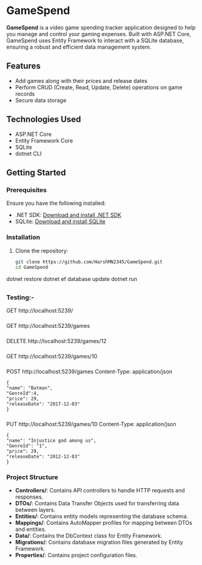 # GameSpend

**GameSpend** is a video game spending tracker application designed to help you manage and control your gaming expenses. Built with ASP.NET Core, GameSpend uses Entity Framework to interact with a SQLite database, ensuring a robust and efficient data management system.

## Features

- Add games along with their prices and release dates
- Perform CRUD (Create, Read, Update, Delete) operations on game records
- Secure data storage

## Technologies Used

- ASP.NET Core
- Entity Framework Core
- SQLite
- dotnet CLI

## Getting Started

### Prerequisites

Ensure you have the following installed:

- .NET SDK: [Download and install .NET SDK](https://dotnet.microsoft.com/download)
- SQLite: [Download and install SQLite](https://www.sqlite.org/download.html)

### Installation

1. Clone the repository:

   ```sh
   git clone https://github.com/HarshMN2345/GameSpend.git
   cd GameSpend
  dotnet restore
  dotnet ef database update
  dotnet run
  ##
### Testing:-
GET http://localhost:5239/
###
GET http://localhost:5239/games
###
DELETE  http://localhost:5239/games/12
###
GET http://localhost:5239/games/10
###
POST http://localhost:5239/games
Content-Type: application/json
    
    {
    "name": "Batman",
    "GenreId":4,
    "price": 29,
    "releaseDate": "2017-12-03"
    }

###
PUT http://localhost:5239/games/10
Content-Type: application/json
    
    {
    "name": "Injustice god among us",
    "GenreId": "1",
    "price": 29,
    "releaseDate": "2012-12-03"
    }

### Project Structure

- **Controllers/**: Contains API controllers to handle HTTP requests and responses.
- **DTOs/**: Contains Data Transfer Objects used for transferring data between layers.
- **Entities/**: Contains entity models representing the database schema.
- **Mappings/**: Contains AutoMapper profiles for mapping between DTOs and entities.
- **Data/**: Contains the DbContext class for Entity Framework.
- **Migrations/**: Contains database migration files generated by Entity Framework.
- **Properties/**: Contains project configuration files.

